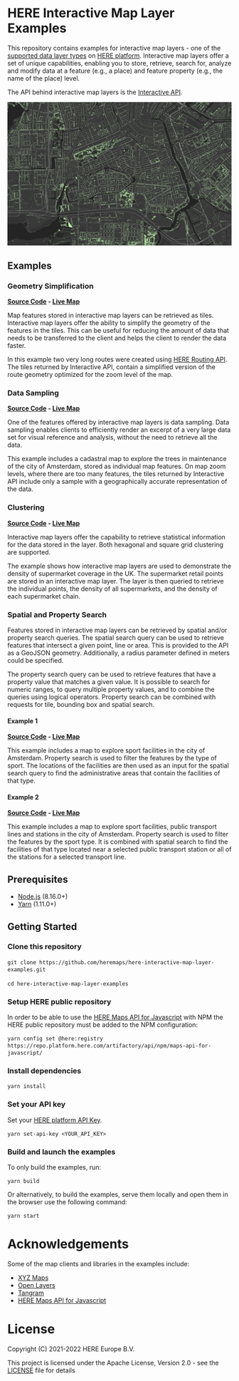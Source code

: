 # HERE Interactive Map Layer Examples

This repository contains examples for interactive map layers - one of the [supported data layer types](https://developer.here.com/documentation/data-user-guide/user_guide/portal/layers/layers.html) on [HERE platform](https://www.here.com/platform). Interactive map layers offer a set of unique capabilities, enabling you to store, retrieve, search for, analyze and modify data at a feature (e.g., a place) and feature property (e.g., the name of the place) level.

The API behind interactive map layers is the [Interactive API](https://developer.here.com/documentation/data-api/api-reference-interactive.html).


![Clustering with interactive map layers](examples/sampling/opengraph.png)

## Examples

###  Geometry Simplification

__[Source Code](https://github.com/heremaps/here-interactive-map-layer-examples/blob/main/examples/simplification) - [Live Map](examples/simplification/index.html)__

Map features stored in interactive map layers can be retrieved as tiles. Interactive map layers offer the ability to simplify the geometry of the features in the tiles. This can be useful for reducing the amount of data that needs to be transferred to the client and helps the client to render the data faster.

In this example two very long routes were created using [HERE Routing API](https://developer.here.com/documentation/routing-api/dev_guide/index.html). The tiles returned by Interactive API, contain a simplified version of the route geometry optimized for the zoom level of the map. 

### Data Sampling

__[Source Code](https://github.com/heremaps/here-interactive-map-layer-examples/blob/main/examples/sampling) - [Live Map](examples/sampling/index.html)__

One of the features offered by interactive map layers is data sampling. Data sampling enables clients to efficiently render an excerpt of a very large data set for visual reference and analysis, without the need to retrieve all the data.

This example includes a cadastral map to explore the trees in maintenance of the city of Amsterdam, stored as individual map features. On map zoom levels, where there are too many features, the tiles returned by Interactive API include only a sample with a geographically accurate representation of the data.
 
### Clustering

__[Source Code](https://github.com/heremaps/here-interactive-map-layer-examples/blob/main/examples/clustering) - [Live Map](examples/clustering/index.html)__

Interactive map layers offer the capability to retrieve statistical information for the data stored in the layer. Both hexagonal and square grid clustering are supported.

The example shows how interactive map layers are used to demonstrate the density of supermarket coverage in the UK. The supermarket retail points are stored in an interactive map layer. The layer is then queried to retrieve the individual points, the density of all supermarkets, and the density of each supermarket chain.

### Spatial and Property Search 

Features stored in interactive map layers can be retrieved by spatial and/or property search queries. The spatial search query can be used to retrieve features that intersect a given point, line or area. This is provided to the API as a GeoJSON geometry. Additionally, a radius parameter defined in meters could be specified.

The property search query can be used to retrieve features that have a property value that matches a given value. It is possible to search for numeric ranges, to query multiple property values, and to combine the queries using logical operators. Property search can be combined with requests for tile, bounding box and spatial search.

#### Example 1

__[Source Code](https://github.com/heremaps/here-interactive-map-layer-examples/blob/main/examples/sport-facilities) - [Live Map](examples/spatial-and-property-search-1/index.html)__

This example includes a map to explore sport facilities in the city of Amsterdam. Property search is used to filter the features by the type of sport. The locations of the facilities are then used as an input for the spatial search query to find the administrative areas that contain the facilities of that type. 

#### Example 2

__[Source Code](https://github.com/heremaps/here-interactive-map-layer-examples/blob/main/examples/sport-facilities-public-transport) - [Live Map](examples/spatial-and-property-search-2/index.html)__

This example includes a map to explore sport facilities, public transport lines and stations in the city of Amsterdam. Property search is used to filter the features by the sport type. It is combined with spatial search to find the facilities of that type located near a selected public transport station or all of the stations for a selected transport line.

## Prerequisites

* [Node.js](https://nodejs.org) (8.16.0+)
* [Yarn](https://yarnpkg.com/en/docs/install) (1.11.0+)


## Getting Started

### Clone this repository
    
    git clone https://github.com/heremaps/here-interactive-map-layer-examples.git

    cd here-interactive-map-layer-examples
    
### Setup HERE public repository
In order to be able to use the [HERE Maps API for Javascript](https://developer.here.com/develop/javascript-api) with NPM the HERE public repository must be added to the NPM configuration:
    
    yarn config set @here:registry https://repo.platform.here.com/artifactory/api/npm/maps-api-for-javascript/
    
### Install dependencies
    
    yarn install

### Set your API key

Set your [HERE platform API Key](https://developer.here.com/documentation/identity-access-management/dev_guide/topics/plat-using-apikeys.html).

    yarn set-api-key <YOUR_API_KEY>

### Build and launch the examples

To only build the examples, run:
        
    yarn build

Or alternatively, to build the examples, serve them locally and open them in the browser use the following command:

    yarn start

# Acknowledgements

Some of the map clients and libraries in the examples include:

* [XYZ Maps](https://github.com/heremaps/xyz-maps)
* [Open Layers](https://openlayers.org/)
* [Tangram](https://github.com/tangrams/tangram)
* [HERE Maps API for Javascript](https://developer.here.com/develop/javascript-api)

# License

Copyright (C) 2021-2022 HERE Europe B.V.

This project is licensed under the Apache License, Version 2.0 - see the [LICENSE](LICENSE) file for details